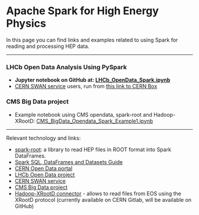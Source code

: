 # Apache Spark for High Energy Physics
In this page you can find links and examples related to using Spark for reading and processing HEP data.

--- 
### LHCb Open Data Analysis Using PySpark
 * **Jupyter notebook on GitHub at: [LHCb_OpenData_Spark.ipynb](LHCb_OpenData_Spark.ipynb)**  
 * [CERN SWAN service](https://swan.web.cern.ch) users, run from [this link to CERN Box](https://cernbox.cern.ch/index.php/s/98RK9xIU1s9Lf08)
   
### CMS Big Data project
 * Example notebook using CMS opendata, spark-root and Hadoop-XRootD: [CMS_BigData_Opendata_Spark_Example1.ipynb](CMS_BigData_Opendata_Spark_Example1.ipynb)
---
Relevant technology and links:
 * [spark-root](https://github.com/diana-hep/spark-root): a library to read HEP files in ROOT format into Spark DataFrames.
 * [Spark SQL, DataFrames and Datasets Guide](https://spark.apache.org/docs/latest/sql-programming-guide.html)
 * [CERN Open Data portal](http://opendata.cern.ch/)
 * [LHCb Open Data project](https://github.com/lhcb/opendata-project)
 * [CERN SWAN service](https://swan.web.cern.ch)
 * [CMS Big Data project](https://cms-big-data.github.io)
 * [Hadoop-XRootD connector](https://gitlab.cern.ch/awg/hadoop-xrootd-connector) - allows to read files from EOS using the XRootD protocol (currently available on CERN Gitlab, will be available on GitHub)
 